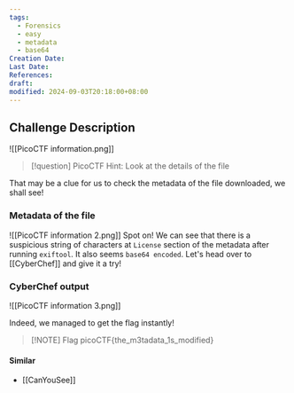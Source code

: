 ```yaml
---
tags:
  - Forensics
  - easy
  - metadata
  - base64
Creation Date: 
Last Date: 
References: 
draft: 
modified: 2024-09-03T20:18:00+08:00
---
```

## Challenge Description

![[PicoCTF information.png]]

>[!question] PicoCTF Hint: Look at the details of the file
>

That may be a clue for us to check the metadata of the file downloaded, we shall see!

### Metadata of the file

![[PicoCTF information 2.png]]
Spot on! We can see that there is a suspicious string of characters at `License` section of the metadata after running `exiftool`.  It also seems `base64 encoded`. Let's head over to [[CyberChef]] and give it a try!

### CyberChef output
![[PicoCTF information 3.png]]

Indeed, we managed to get the flag instantly!

> [!NOTE] Flag
>picoCTF{the_m3tadata_1s_modified}


#### Similar
- [[CanYouSee]]

